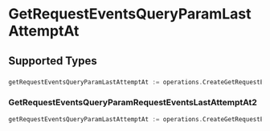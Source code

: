 # GetRequestEventsQueryParamLastAttemptAt


## Supported Types

### 

```go
getRequestEventsQueryParamLastAttemptAt := operations.CreateGetRequestEventsQueryParamLastAttemptAtDateTime(time.Time{/* values here */})
```

### GetRequestEventsQueryParamRequestEventsLastAttemptAt2

```go
getRequestEventsQueryParamLastAttemptAt := operations.CreateGetRequestEventsQueryParamLastAttemptAtGetRequestEventsQueryParamRequestEventsLastAttemptAt2(operations.GetRequestEventsQueryParamRequestEventsLastAttemptAt2{/* values here */})
```

